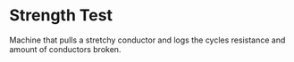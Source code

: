 # Strength Test
Machine that pulls a stretchy conductor and logs the cycles resistance and amount of conductors broken.
